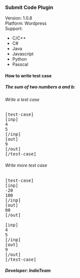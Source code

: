 <h3>Submit Code Plugin</h3>
Version: 1.0.8
<br>
Platform: Wordpress
<br>
Support:
<ul>
  <li>C/C++</li>
  <li>C#</li>
  <li>Java</li>
  <li>Javascript</li>
  <li>Python</li>
  <li>Passcal</li>
</ul>
<h4>How to write test case</h4>

<h5>The sum of two numbers a and b:</h5>
<h6>Write a test case</h6>
<pre>
[test-case]
[inp]
4
5
[/inp]
[out]
9
[/out]
[/test-case]
</pre>

<h6>Write more test case</h6>

<pre>
[test-case]
[inp]
-20
100
[/inp]
[out]
80
[/out]

[inp]
4
5
[/inp]
[out]
9
[/out]
[/test-case]
</pre>

<h5>Developer: IndieTeam</h5>